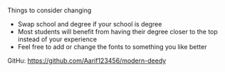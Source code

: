 Things to consider changing
- Swap school and degree if your school is degree
- Most students will benefit from having their degree closer to the top instead of your experience
- Feel free to add or change the fonts to something you like better

GitHu: https://github.com/Aarif123456/modern-deedy